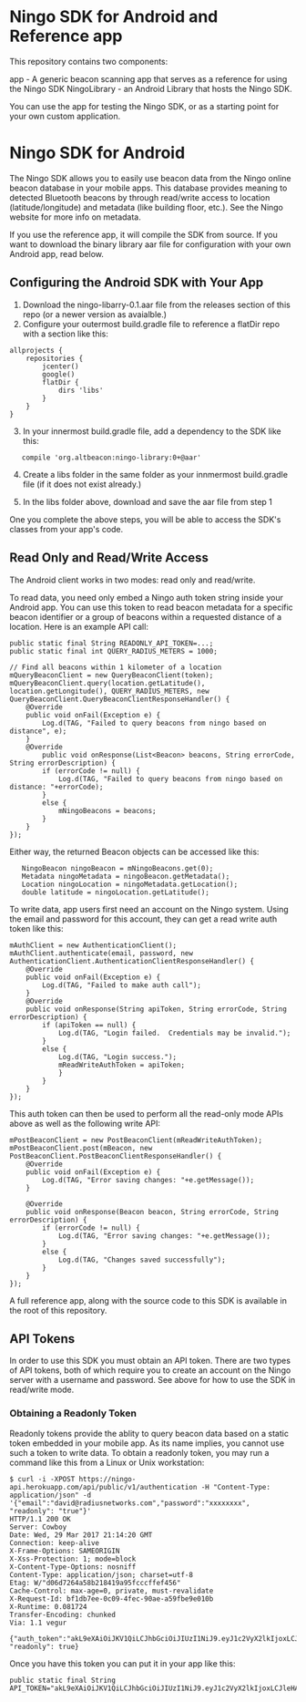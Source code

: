 # Ningo SDK for Android and Reference app

This repository contains two components:

app - A generic beacon scanning app that serves as a reference for using the Ningo SDK
NingoLibrary - an Android Library that hosts the Ningo SDK.

You can use the app for testing the Ningo SDK, or as a starting point for your own custom application.

# Ningo SDK for Android

The Ningo SDK allows you to easily use beacon data from the Ningo online beacon database in your mobile apps.  This database provides meaning to detected Bluetooth beacons by through read/write access to location (latitude/longitude) and metadata (like building floor, etc.). See the Ningo website for more info on metadata.

If you use the reference app, it will compile the SDK from source.  If you want to download the binary
library aar file for configuration with your own Android app, read below.

## Configuring the Android SDK with Your App

1. Download the ningo-libarry-0.1.aar file from the releases section of this repo (or a newer version as avaialble.)
2. Configure your outermost build.gradle file to reference a flatDir repo with a section like this:

 ```
 allprojects {
     repositories {
         jcenter()
         google()
         flatDir {
             dirs 'libs'
         }
     }
 }
 ```

3. In your innermost build.gradle file, add a dependency to the SDK like this:

 ```
    compile 'org.altbeacon:ningo-library:0+@aar'

 ```

4. Create a libs folder in the same folder as your innmermost build.gradle file (if it does not exist already.)

5. In the libs folder above, download and save the aar file from step 1


One you complete the above steps, you will be able to access the SDK's classes from your app's code.

## Read Only and Read/Write Access

The Android client works in two modes: read only and read/write.

To read data, you need only embed a Ningo auth token string inside your Android app.  You can use this token to read beacon metadata for a specific beacon identifier or a group of beacons within a requested distance of a location.  Here is an example API call:

```
public static final String READONLY_API_TOKEN=...;
public static final int QUERY_RADIUS_METERS = 1000;

// Find all beacons within 1 kilometer of a location
mQueryBeaconClient = new QueryBeaconClient(token);
mQueryBeaconClient.query(location.getLatitude(), location.getLongitude(), QUERY_RADIUS_METERS, new QueryBeaconClient.QueryBeaconClientResponseHandler() {
    @Override
    public void onFail(Exception e) {
        Log.d(TAG, "Failed to query beacons from ningo based on distance", e);
    }
    @Override
        public void onResponse(List<Beacon> beacons, String errorCode, String errorDescription) {
        if (errorCode != null) {
            Log.d(TAG, "Failed to query beacons from ningo based on distance: "+errorCode);
        }
        else {
            mNingoBeacons = beacons;
        }
    }
});
```


Either way, the returned Beacon objects can be accessed like this:

```
   NingoBeacon ningoBeacon = mNingoBeacons.get(0);
   Metadata ningoMetadata = ningoBeacon.getMetadata();
   Location ningoLocation = ningoMetadata.getLocation();
   double latitude = ningoLocation.getLatitude();
```

To write data, app users first need an account on the Ningo system.  Using the email and password for this account, they can get a read write auth token like this:

```
mAuthClient = new AuthenticationClient();
mAuthClient.authenticate(email, password, new AuthenticationClient.AuthenticationClientResponseHandler() {
    @Override
    public void onFail(Exception e) {
        Log.d(TAG, "Failed to make auth call");
    }
    @Override
    public void onResponse(String apiToken, String errorCode, String errorDescription) {
        if (apiToken == null) {
            Log.d(TAG, "Login failed.  Credentials may be invalid.");
        }
        else {
            Log.d(TAG, "Login success.");
            mReadWriteAuthToken = apiToken;
            }
        }
    }
});
```


This auth token can then be used to perform all the read-only mode APIs above as well as the following write API:


```
mPostBeaconClient = new PostBeaconClient(mReadWriteAuthToken);
mPostBeaconClient.post(mBeacon, new PostBeaconClient.PostBeaconClientResponseHandler() {
    @Override
    public void onFail(Exception e) {
        Log.d(TAG, "Error saving changes: "+e.getMessage());
    }

    @Override
    public void onResponse(Beacon beacon, String errorCode, String errorDescription) {
        if (errorCode != null) {
            Log.d(TAG, "Error saving changes: "+e.getMessage());
        }
        else {
            Log.d(TAG, "Changes saved successfully");
        }
    }
});
```

A full reference app, along with the source code to this SDK is available in the root of this repository.

## API Tokens

In order to use this SDK you must obtain an API token.  There are two types of API tokens, both of which require you to create an account on the Ningo server with a username and password.  See above for how to use the SDK in read/write mode.

### Obtaining a Readonly Token

Readonly tokens provide the ablity to query beacon data based on a static token embedded in your mobile app.
As its name implies, you cannot use such a token to write data.  To obtain a readonly token, you may run a command like this from a Linux or Unix workstation:

 ```
 $ curl -i -XPOST https://ningo-api.herokuapp.com/api/public/v1/authentication -H "Content-Type: application/json" -d '{"email":"david@radiusnetworks.com","password":"xxxxxxxx", "readonly": "true"}'
 HTTP/1.1 200 OK
 Server: Cowboy
 Date: Wed, 29 Mar 2017 21:14:20 GMT
 Connection: keep-alive
 X-Frame-Options: SAMEORIGIN
 X-Xss-Protection: 1; mode=block
 X-Content-Type-Options: nosniff
 Content-Type: application/json; charset=utf-8
 Etag: W/"d06d7264a58b218419a95fcccffef456"
 Cache-Control: max-age=0, private, must-revalidate
 X-Request-Id: bf1db7ee-0c09-4fec-90ae-a59fbe9e010b
 X-Runtime: 0.081724
 Transfer-Encoding: chunked
 Via: 1.1 vegur

 {"auth_token":"akL9eXAiOiJKV1QiLCJhbGciOiJIUzI1NiJ9.eyJ1c2VyX2lkIjoxLCJleHAiOjE0OTA5MDg0NjB9.bjmSpLI_bV30B_M6brEHLQEUac_fqGJOEOmj6urmJFc", "readonly": true}
 ```

Once you have this token you can put it in your app like this:

```
public static final String API_TOKEN="akL9eXAiOiJKV1QiLCJhbGciOiJIUzI1NiJ9.eyJ1c2VyX2lkIjoxLCJleHAiOjE0OTA5MDg0NjB9.bjmSpLI_bV30B_M6brEHLQEUac_fqGJOEOmj6urmJFc";
```
